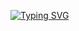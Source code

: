 [![Typing SVG](https://readme-typing-svg.demolab.com/?lines=Hello+peeps+😍;welcome+to+my+profile;I'm+a+frontend+software+engineer+😊)](https://git.io/typing-svg)
